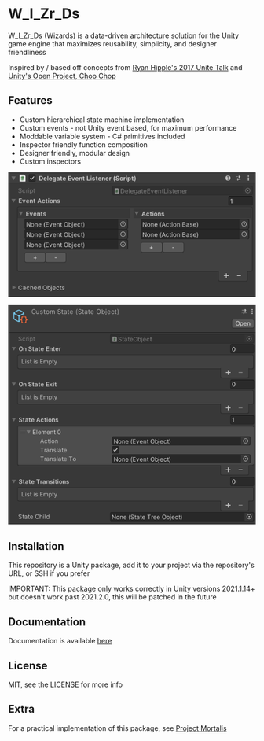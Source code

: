 # W_I_Zr_Ds
W_I_Zr_Ds (Wizards) is a data-driven architecture solution for the Unity game engine that maximizes reusability, simplicity, and designer friendliness

Inspired by / based off concepts from [Ryan Hipple's 2017 Unite Talk](https://www.youtube.com/watch?v=raQ3iHhE_Kk) and [Unity's Open Project, Chop Chop](https://github.com/UnityTechnologies/open-project-1)

## Features
- Custom hierarchical state machine implementation
- Custom events - not Unity event based, for maximum performance
- Moddable variable system - C# primitives included
- Inspector friendly function composition
- Designer friendly, modular design
- Custom inspectors

![Event listener inspector](https://github.com/Bilal-A-G/W_I_Zr_Ds/blob/main/Media/EventListener.png)

![State object inspector](https://github.com/Bilal-A-G/W_I_Zr_Ds/blob/main/Media/CustomState.png)

## Installation
This repository is a Unity package, add it to your project via the repository's URL, or SSH if you prefer

IMPORTANT: This package only works correctly in Unity versions 2021.1.14+ but doesn't work past 2021.2.0, this will be patched in the future

## Documentation
Documentation is available [here](https://docs.google.com/document/d/1lG2Zbk8EXbMWVwaXpbdJHl1F8dMi8VwPtAhQN3ZnvIo/edit?usp=sharing)

## License
MIT, see the [LICENSE](https://github.com/Bilal-A-G/W_I_Zr_Ds-Tools/blob/main/LICENSE.md) for more info

## Extra
For a practical implementation of this package, see [Project Mortalis](https://github.com/Bilal-A-G/Project-Mortalis)
